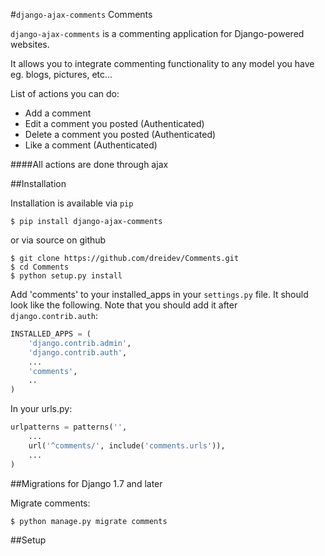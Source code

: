 #`django-ajax-comments` Comments

`django-ajax-comments` is a commenting application for Django-powered websites.

It allows you to integrate commenting functionality to any model you have eg. blogs, pictures, etc...

List of actions you can do:
* Add a comment
* Edit a comment you posted (Authenticated)
* Delete a comment you posted (Authenticated)
* Like a comment (Authenticated)

####All actions are done through ajax

##Installation

Installation is available via `pip`

`$ pip install django-ajax-comments`

or via source on github

```
$ git clone https://github.com/dreidev/Comments.git
$ cd Comments
$ python setup.py install
```

Add 'comments' to your installed_apps in your `settings.py` file. It should look like the following. Note that you should add it after `django.contrib.auth`:

```python
INSTALLED_APPS = (
	'django.contrib.admin',
	'django.contrib.auth',
	...
	'comments',
	..
)
```

In your urls.py:

```python
urlpatterns = patterns('',
    ...
    url('^comments/', include('comments.urls')),
    ...
)
```


##Migrations for Django 1.7 and later

Migrate comments:
```
$ python manage.py migrate comments
```


##Setup

